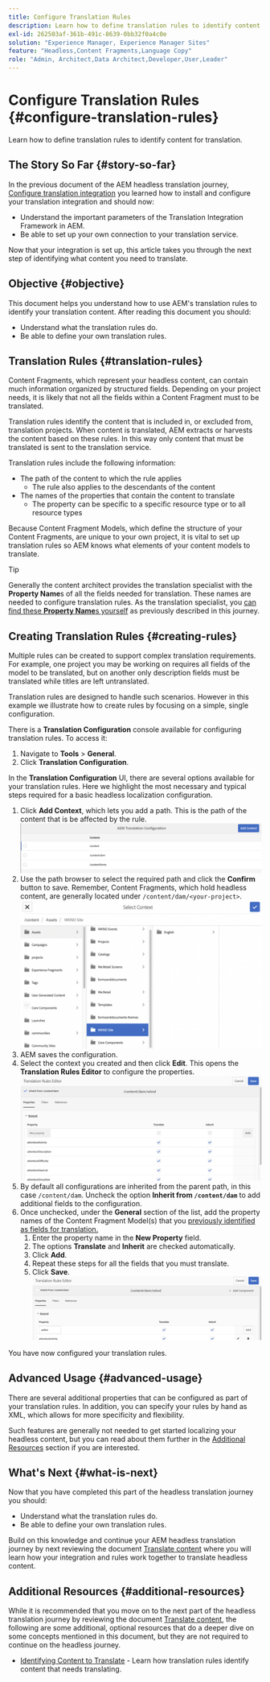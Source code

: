 ```yaml
---
title: Configure Translation Rules
description: Learn how to define translation rules to identify content for translation.
exl-id: 262503af-361b-491c-8639-0bb32f0a4c0e
solution: "Experience Manager, Experience Manager Sites"
feature: "Headless,Content Fragments,Language Copy"
role: "Admin, Architect,Data Architect,Developer,User,Leader"
---
```

# Configure Translation Rules {#configure-translation-rules}

Learn how to define translation rules to identify content for translation.

## The Story So Far {#story-so-far}

In the previous document of the AEM headless translation journey, [Configure translation integration](configure-connector.md) you learned how to install and configure your translation integration and should now:

* Understand the important parameters of the Translation Integration Framework in AEM.
* Be able to set up your own connection to your translation service.

Now that your integration is set up, this article takes you through the next step of identifying what content you need to translate.

## Objective {#objective}

This document helps you understand how to use AEM's translation rules to identify your translation content. After reading this document you should:

* Understand what the translation rules do.
* Be able to define your own translation rules.

## Translation Rules {#translation-rules}

Content Fragments, which represent your headless content, can contain much information organized by structured fields. Depending on your project needs, it is likely that not all the fields within a Content Fragment must to be translated.

Translation rules identify the content that is included in, or excluded from, translation projects. When content is translated, AEM extracts or harvests the content based on these rules. In this way only content that must be translated is sent to the translation service.

Translation rules include the following information:

* The path of the content to which the rule applies
  * The rule also applies to the descendants of the content
* The names of the properties that contain the content to translate
  * The property can be specific to a specific resource type or to all resource types

Because Content Fragment Models, which define the structure of your Content Fragments, are unique to your own project, it is vital to set up translation rules so AEM knows what elements of your content models to translate.

>[!TIP]
>
>Generally the content architect provides the translation specialist with the **Property Name**s of all the fields needed for translation. These names are needed to configure translation rules. As the translation specialist, you [can find these **Property Name**s yourself](getting-started.md#content-models) as previously described in this journey.

## Creating Translation Rules {#creating-rules}

Multiple rules can be created to support complex translation requirements. For example, one project you may be working on requires all fields of the model to be translated, but on another only description fields must be translated while titles are left untranslated.

Translation rules are designed to handle such scenarios. However in this example we illustrate how to create rules by focusing on a simple, single configuration.

There is a **Translation Configuration** console available for configuring translation rules. To access it:

1. Navigate to **Tools** > **General**.
1. Click **Translation Configuration**.

In the **Translation Configuration** UI, there are several options available for your translation rules. Here we highlight the most necessary and typical steps required for a basic headless localization configuration.

1. Click **Add Context**, which lets you add a path. This is the path of the content that is be affected by the rule.
![Add context](assets/add-translation-context.png)
1. Use the path browser to select the required path and click the **Confirm** button to save. Remember, Content Fragments, which hold headless content, are generally located under `/content/dam/<your-project>`.
![Select the path](assets/select-context.png)
1. AEM saves the configuration.
1. Select the context you created and then click **Edit**. This opens the **Translation Rules Editor** to configure the properties.
![Translation rules editor](assets/translation-rules-editor.png)
1. By default all configurations are inherited from the parent path, in this case `/content/dam`. Uncheck the option **Inherit from `/content/dam`** to add additional fields to the configuration.
1. Once unchecked, under the **General** section of the list, add the property names of the Content Fragment Model(s) that you [previously identified as fields for translation.](getting-started.md#content-models)
   1. Enter the property name in the **New Property** field.
   1. The options **Translate** and **Inherit** are checked automatically.
   1. Click **Add**.
   1. Repeat these steps for all the fields that you must translate.
   1. Click **Save**.
![Add property](assets/add-property.png)

You have now configured your translation rules.

## Advanced Usage {#advanced-usage}

There are several additional properties that can be configured as part of your translation rules. In addition, you can specify your rules by hand as XML, which allows for more specificity and flexibility.

Such features are generally not needed to get started localizing your headless content, but you can read about them further in the [Additional Resources](#additional-resources) section if you are interested.

## What's Next {#what-is-next}

Now that you have completed this part of the headless translation journey you should:

* Understand what the translation rules do.
* Be able to define your own translation rules.

Build on this knowledge and continue your AEM headless translation journey by next reviewing the document [Translate content](translate-content.md) where you will learn how your integration and rules work together to translate headless content.

## Additional Resources {#additional-resources}

While it is recommended that you move on to the next part of the headless translation journey by reviewing the document [Translate content](translate-content.md), the following are some additional, optional resources that do a deeper dive on some concepts mentioned in this document, but they are not required to continue on the headless journey.

* [Identifying Content to Translate](/help/sites-administering/tc-rules.md) - Learn how translation rules identify content that needs translating.
